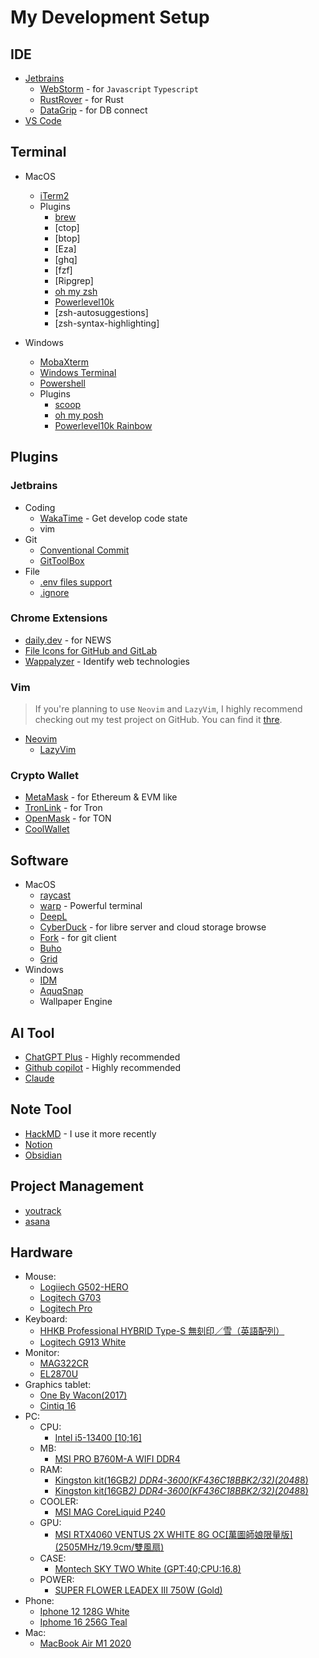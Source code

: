 # My Development Setup

## IDE

- [Jetbrains](https://www.jetbrains.com)
  - [WebStorm](https://www.jetbrains.com/webstorm/) - for `Javascript` `Typescript`
  - [RustRover](https://www.jetbrains.com/rust/) - for Rust
  - [DataGrip](https://www.jetbrains.com/datagrip/) - for DB connect
- [VS Code](https://code.visualstudio.com/download)

## Terminal

- MacOS

  - [iTerm2](https://iterm2.com/)
  - Plugins
    - [brew](https://brew.sh/zh-tw/)
    - [ctop]
    - [btop]
    - [Eza]
    - [ghq]
    - [fzf]
    - [Ripgrep]
    - [oh my zsh](https://ohmyz.sh/)
    - [Powerlevel10k](https://github.com/romkatv/powerlevel10k)
    - [zsh-autosuggestions]
    - [zsh-syntax-highlighting]

- Windows
  - [MobaXterm](https://mobaxterm.mobatek.net/)
  - [Windows Terminal](https://apps.microsoft.com/detail/9n0dx20hk701?rtc=1&hl=zh-tw&gl=TW)
  - [Powershell](https://apps.microsoft.com/detail/9mz1snwt0n5d?hl=zh-tw&gl=TW)
  - Plugins
    - [scoop](https://scoop.sh/)
    - [oh my posh](https://ohmyposh.dev/)
    - [Powerlevel10k Rainbow](https://github.com/u0hz/powerlevel10k-oh-my-posh?tab=readme-ov-file)

## Plugins

### Jetbrains

- Coding
  - [WakaTime](https://wakatime.com/) - Get develop code state
  - vim
- Git
  - [Conventional Commit](https://plugins.jetbrains.com/plugin/13389-conventional-commit)
  - [GitToolBox](https://plugins.jetbrains.com/plugin/7499-gittoolbox)
- File
  - [.env files support](https://plugins.jetbrains.com/plugin/9525--env-files-support)
  - [.ignore](https://plugins.jetbrains.com/plugin/7495--ignore)

### Chrome Extensions

- [daily.dev](https://chrome.google.com/webstore/detail/dailydev-the-homepage-dev/jlmpjdjjbgclbocgajdjefcidcncaied) - for NEWS
- [File Icons for GitHub and GitLab](https://chrome.google.com/webstore/detail/file-icons-for-github-and/ficfmibkjjnpogdcfhfokmihanoldbfe)
- [Wappalyzer](https://chrome.google.com/webstore/detail/wappalyzer-technology-pro/gppongmhjkpfnbhagpmjfkannfbllamg) - Identify web technologies

### Vim

> If you're planning to use `Neovim` and `LazyVim`, I highly recommend checking out my test project on GitHub. You can find it [thre](https://github.com/Malemow/nvim-lazyvim).

- [Neovim](https://neovim.io/)
  - [LazyVim](https://lazyvim.org)

### Crypto Wallet

- [MetaMask](https://chrome.google.com/webstore/detail/metamask/nkbihfbeogaeaoehlefnkodbefgpgknn) - for Ethereum & EVM like
- [TronLink](https://chrome.google.com/webstore/detail/tronlink/ibnejdfjmmkpcnlpebklmnkoeoihofec) - for Tron
- [OpenMask](https://chrome.google.com/webstore/detail/openmask-ton-wallet/penjlddjkjgpnkllboccdgccekpkcbin) - for TON
- [CoolWallet](https://www.coolwallet.io/zh-hant/)

## Software

- MacOS
  - [raycast](https://www.raycast.com/)
  - [warp](https://www.warp.dev/) - Powerful terminal
  - [DeepL](https://www.deepl.com/translator)
  - [CyberDuck](https://cyberduck.io/) - for libre server and cloud storage browse
  - [Fork](https://git-fork.com/) - for git client
  - [Buho](https://www.drbuho.com/zh-tw/buhocleaner)
  - [Grid](https://macgrid.app/)
- Windows
  - [IDM](https://www.internetdownloadmanager.com/)
  - [AquqSnap](https://www.nurgo-software.com/products/aquasnap)
  - Wallpaper Engine

## AI Tool

- [ChatGPT Plus](https://chat.openai.com/) - Highly recommended
- [Github copilot](https://github.com/features/copilot) - Highly recommended
- [Claude](https://claude.ai/chat/)

## Note Tool

- [HackMD](https://hackmd.io/) - I use it more recently
- [Notion](https://www.notion.so)
- [Obsidian](https://obsidian.md/)

## Project Management

- [youtrack](https://www.jetbrains.com/youtrack/)
- [asana](https://app.asana.com/)

## Hardware

- Mouse:
  - [Logiiech G502-HERO](https://www.logitechg.com/zh-tw/products/gaming-mice/g502-hero-gaming-mouse.910-005473.html?sp=2&searchclick=gaming)
  - [Logitech G703](https://www.logitechg.com/zh-tw/products/gaming-mice/g703-wireless-gaming-mouse.html?srsltid=AfmBOoqY4JAS747ibJ3JrrPT16ZppFUTRuhPF8Hol5gviITUDUokr-41)
  - [Logitech Pro](https://www.logitechg.com/zh-tw/products/gaming-mice/pro-wireless-mouse.html)
- Keyboard:
  - [HHKB Professional HYBRID Type-S 無刻印／雪（英語配列）](https://happyhackingkb.com/jp/?_gl=1*1t3n5tw*_gcl_au*NDcxOTU3ODQ1LjE3Mjg4NzM2OTQ.*_ga*MTY2NTg1MTU2OS4xNzI4ODczNjk0*_ga_Z9QFWQM6HK*MTcyODg3MzY5NC4xLjEuMTcyODg3MzczMi4yMi4wLjA.*_ga_5SB6G0ZRSB*MTcyODg3MzY5NC4xLjEuMTcyODg3MzczMi4wLjAuMA.)
  - [Logitech G913 White](https://www.logitechg.com/zh-tw/products/gaming-keyboards/g913-tkl-wireless.html?srsltid=AfmBOorD2zyU9nCa1FLoRjxABGmmUHn6lvYExWEuhwb7rwFcTnXZG8lf)
- Monitor:
  - [MAG322CR](https://tw.msi.com/Monitor/Optix-MAG322CR/Specification)
  - [EL2870U](https://www.benq.com/zh-tw/support/downloads-faq/products/monitor/el2870u/manual.html)
- Graphics tablet:
  - [One By Wacon(2017)](https://www.wacom.com/zh-tw/support/product-support/drivers?sku=CTL472)
  - [Cintiq 16](https://store.wacom.tw/products.aspx?prssno=2499)
- PC:
  - CPU:
    - [Intel i5-13400 [10;16]](https://www.intel.com.tw/content/www/tw/zh/products/sku/230495/intel-core-i513400-processor-20m-cache-up-to-4-60-ghz/specifications.html)
  - MB:
    - [MSI PRO B760M-A WIFI DDR4](https://tw.msi.com/Motherboard/PRO-B760M-A-WIFI-DDR4)
  - RAM:
    - [Kingston kit(16GB*2) DDR4-3600(KF436C18BBK2/32)(2048*8)](https://www.kingston.com/tw/memory/gaming/kingston-fury-beast-ddr4-rgb-memory)
    - [Kingston kit(16GB*2) DDR4-3600(KF436C18BBK2/32)(2048*8)](https://www.kingston.com/tw/memory/gaming/kingston-fury-beast-ddr4-rgb-memory)
  - COOLER:
    - [MSI MAG CoreLiquid P240](https://tw.msi.com/Liquid-Cooling/MAG-CORELIQUID-P240)
  - GPU:
    - [MSI RTX4060 VENTUS 2X WHITE 8G OC\[萬圖師娘限量版\]\(2505MHz/19.9cm/雙風扇\)](https://tw.msi.com/Graphics-Card/GeForce-RTX-4060-VENTUS-2X-WHITE-8G-OC-VTS)
  - CASE:
    - [Montech SKY TWO White \(GPT:40;CPU:16.8\)](https://www.telon.com.tw/tc/products_detail.php?nid=307)
  - POWER:
    - [SUPER FLOWER LEADEX III 750W (Gold)](https://www.super-flower.com.tw/zh-TW/products/leadex-iii-gold-750w)
- Phone:
  - [Iphone 12 128G White](https://support.apple.com/zh-tw/111876)
  - [Iphome 16 256G Teal](https://support.apple.com/zh-tw/121029)
- Mac:
  - [MacBook Air M1 2020](https://support.apple.com/zh-tw/111883)
